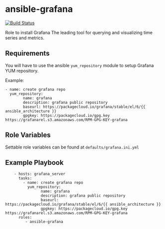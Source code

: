 ansible-grafana
=========

[![Build Status](https://travis-ci.org/Ranjandas/ansible-grafana.svg?branch=master)](https://travis-ci.org/Ranjandas/ansible-grafana)

Role to install Grafana The leading tool for querying and visualizing time series and metrics.

Requirements
------------

You will have to use the ansible `yum_repository` module to setup Grafana YUM repository.

Example:

```
- name: create grafana repo
  yum_repository:
        name: grafana
        description: grafana public repository
        baseurl: https://packagecloud.io/grafana/stable/el/6/{{ ansible_architecture }}
        gpgkey: https://packagecloud.io/gpg.key https://grafanarel.s3.amazonaws.com/RPM-GPG-KEY-grafana
```

Role Variables
--------------

Settable role variables can be found at `defaults/grafana.ini.yml`

Example Playbook
----------------

```
    - hosts: grafana_server
	  tasks:
		- name: create grafana repo
      	  yum_repository: 
				name: grafana
          		description: grafana public repository
          		baseurl: https://packagecloud.io/grafana/stable/el/6/{{ ansible_architecture }}
          		gpgkey: https://packagecloud.io/gpg.key https://grafanarel.s3.amazonaws.com/RPM-GPG-KEY-grafana
      roles:
         - ansible-grafana
```
